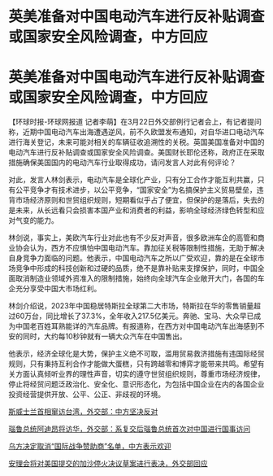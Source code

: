 # 英美准备对中国电动汽车进行反补贴调查或国家安全风险调查，中方回应

# 英美准备对中国电动汽车进行反补贴调查或国家安全风险调查，中方回应

【环球时报-环球网报道
记者李萌】在3月22日外交部例行记者会上，有记者提问称，近期中国电动汽车出海遭遇逆风，前不久欧盟发布通知，对自华进口电动汽车进行海关登记，未来可能对相关的车辆征收追溯性的关税。英国美国准备对中国的电动汽车进行反补贴调查或国家安全风险调查。美国财长耶伦还称，政府正在采取措施确保美国国内的电动汽车行业取得成功，请问发言人对此有何评论？

对此，发言人林剑表示，电动汽车是全球化产业，只有分工合作才能互利共赢，只有公平竞争才有技术进步，以公平竞争，“国家安全”为名搞保护主义贸易壁垒，违背市场经济原则和世贸组织规则，短期看似乎占了便宜，但保护的是落后，失去的是未来，从长远看只会损害本国产业和消费者的利益，影响全球经济绿色转型和应对气变的能力。

林剑说，事实上，美欧汽车行业对此也有不少反对声音，很多欧洲车企的高管和商业协会认为，西方不应惧怕中国电动汽车。靠加征关税等限制性措施，无助于解决自身竞争力面临的问题。他表示，中国电动汽车之所以广受欢迎，靠的是在全球市场竞争中形成的科技创新和过硬的品质，绝不是靠补贴来支撑保护，同时，中国全面取消制造业领域外资准入的限制措施，始终向全球汽车企业敞开大门，各国的车企充分享受中国大市场红利。

林剑介绍说，2023年中国稳居特斯拉全球第二大市场，特斯拉在华的零售销量超过60万台，同比增长了37.3%，全年收入217.5亿美元。奔驰、宝马、大众早已成为中国老百姓耳熟能详的汽车品牌。有报道称，在西方对中国电动汽车出海感到不安的同时，大约每10秒钟就有一辆大众汽车在中国售出。

他表示，经济全球化是大势，保护主义绝不可取，滥用贸易救济措施有违国际经贸规则，只有秉持互利合作才能做大蛋糕，只有跨越零和博弈才能带来共鸣。希望有关方面认真倾听业界的理性声音，切实的遵守世贸组织规则，尊重市场经济规律，停止将经贸问题泛政治化、安全化、意识形态化，为包括中国企业在内的各国企业投资经营提供开放、公平、公正、非歧视的环境。

[斯威士兰首相窜访台湾，外交部：中方坚决反对 ](https://news.qq.com/rain/a/20240322A068AK00)

[瑙鲁总统阿迪昂将访华，外交部：系复交后瑙鲁总统首次对中国进行国事访问
](https://news.qq.com/rain/a/20240322A068WS00)

[乌方决定取消“国际战争赞助商”名单，中方表示欢迎 ](https://news.qq.com/rain/a/20240322A069W900)

[安理会将对美国提交的加沙停火决议草案进行表决，外交部回应 ](https://news.qq.com/rain/a/20240322A069WB00)

